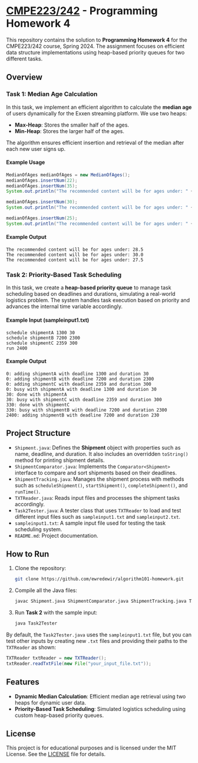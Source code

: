 
# [CMPE223/242](https://www.tedu.edu.tr/en/node/22460) - Programming Homework 4

This repository contains the solution to **Programming Homework 4** for the CMPE223/242 course, Spring 2024. The assignment focuses on efficient data structure implementations using heap-based priority queues for two different tasks.

## Overview

### Task 1: Median Age Calculation
In this task, we implement an efficient algorithm to calculate the **median age** of users dynamically for the Exxen streaming platform. We use two heaps:
- **Max-Heap**: Stores the smaller half of the ages.
- **Min-Heap**: Stores the larger half of the ages.

The algorithm ensures efficient insertion and retrieval of the median after each new user signs up.

#### Example Usage
```java
MedianOfAges medianOfAges = new MedianOfAges();
medianOfAges.insertNum(22);
medianOfAges.insertNum(35);
System.out.println("The recommended content will be for ages under: " + medianOfAges.findMedian());

medianOfAges.insertNum(30);
System.out.println("The recommended content will be for ages under: " + medianOfAges.findMedian());

medianOfAges.insertNum(25);
System.out.println("The recommended content will be for ages under: " + medianOfAges.findMedian());
```

#### Example Output
```
The recommended content will be for ages under: 28.5
The recommended content will be for ages under: 30.0
The recommended content will be for ages under: 27.5
```

### Task 2: Priority-Based Task Scheduling
In this task, we create a **heap-based priority queue** to manage task scheduling based on deadlines and durations, simulating a real-world logistics problem. The system handles task execution based on priority and advances the internal time variable accordingly.

#### Example Input (sampleinput1.txt)
```
schedule shipmentA 1300 30
schedule shipmentB 7200 2300
schedule shipmentC 2359 300
run 2400
```

#### Example Output
```
0: adding shipmentA with deadline 1300 and duration 30
0: adding shipmentB with deadline 7200 and duration 2300
0: adding shipmentC with deadline 2359 and duration 300
0: busy with shipmentA with deadline 1300 and duration 30
30: done with shipmentA
30: busy with shipmentC with deadline 2359 and duration 300
330: done with shipmentC
330: busy with shipmentB with deadline 7200 and duration 2300
2400: adding shipmentB with deadline 7200 and duration 230
```

## Project Structure

- `Shipment.java`: Defines the **Shipment** object with properties such as name, deadline, and duration. It also includes an overridden `toString()` method for printing shipment details.
- `ShipmentComparator.java`: Implements the `Comparator<Shipment>` interface to compare and sort shipments based on their deadlines.
- `ShipmentTracking.java`: Manages the shipment process with methods such as `scheduleShipment()`, `startShipment()`, `completeShipment()`, and `runTime()`.
- `TXTReader.java`: Reads input files and processes the shipment tasks accordingly.
- `Task2Tester.java`: A tester class that uses `TXTReader` to load and test different input files such as `sampleinput1.txt` and `sampleinput2.txt`.
- `sampleinput1.txt`: A sample input file used for testing the task scheduling system.
- `README.md`: Project documentation.

## How to Run

1. Clone the repository:
   ```bash
   git clone https://github.com/ewredewir/algorithm101-homework.git
   ```
2. Compile all the Java files:
   ```bash
   javac Shipment.java ShipmentComparator.java ShipmentTracking.java TXTReader.java Task2Tester.java
   ```
3. Run **Task 2** with the sample input:
   ```bash
   java Task2Tester
   ```

By default, the `Task2Tester.java` uses the `sampleinput1.txt` file, but you can test other inputs by creating new `.txt` files and providing their paths to the `TXTReader` as shown:
```java
TXTReader txtReader = new TXTReader();
txtReader.readTxtFile(new File("your_input_file.txt"));
```

## Features

- **Dynamic Median Calculation**: Efficient median age retrieval using two heaps for dynamic user data.
- **Priority-Based Task Scheduling**: Simulated logistics scheduling using custom heap-based priority queues.

## License

This project is for educational purposes and is licensed under the MIT License. See the [LICENSE](LICENSE) file for details.
